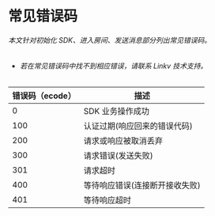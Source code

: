 # 常见错误码

###### 本文针对初始化 SDK、进入房间、发送消息部分列出常见错误码。

- ###### 若在常见错误码中找不到相应错误，请联系 Linkv 技术支持。

| 错误码（ecode） | 描述                           |
| --------------- | ------------------------------ |
| 0               | SDK 业务操作成功               |
| 100             | 认证过期(响应回来的错误代码)   |
| 200             | 请求或响应被取消丢弃           |
| 300             | 请求错误(发送失败)             |
| 301             | 请求超时                       |
| 400             | 等待响应错误(连接断开接收失败) |
| 401             | 等待响应超时                   |

